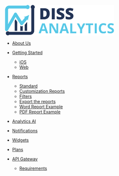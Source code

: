 <div class="logo">
	<a href="https://diss-dev-team.github.io/DA-Doc/#">
		<img src="_media/logo.png?v1" alt="DISS Analytics" class="img-responsive" />
	</a>
</div>

* [About Us](es-ES/)
* [Getting Started](es-ES/getting-started.md?id=getting-started)
	* [iOS](es-ES/getting-started.md?id=ios-app)
	* [Web](es-ES/getting-started.md?id=web-app)

* [Reports](es-ES/reports.md?id=reports)

	* [Standard](es-ES/reports.md?id=standard)
	* [Customization Reports](es-ES/reports.md?id=custom)
	* [Filters](es-ES/reports.md?id=filters)
	* [Export the reports](es-ES/reports.md?id=excel)
	* [Word Report Example](es-ES/reports.md?id=word)
	* [PDF Report Example](es-ES/reports.md?id=pdf)

* [Analytics AI](es-ES/analytics.md)
* [Notifications](es-ES/notifications.md)
* [Widgets](es-ES/widgets.md)
* [Plans](es-ES/plans.md)
* [API Gateway](es-ES/gateway.md?id=api-gateway)
	* [Requirements](es-ES/gateway.md)
